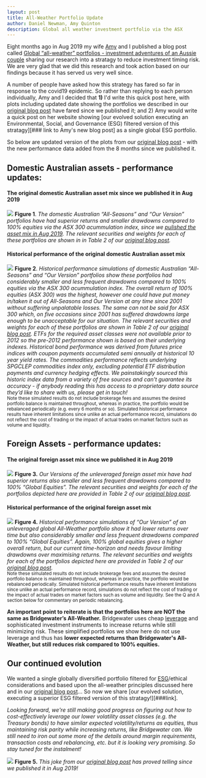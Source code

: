 ```yaml
---
layout: post
title: All-Weather Portfolio Update 
author: Daniel Newman, Amy Quinton
description: Global all weather investment portfolio via the ASX
---
```


<style>
p.comment {
background-color: #DBDBDB;
padding: 3px;
border: 2px black;
margin-left: 1px;
border-radius: 1px;
font-size: 12px
}
</style>

Eight months ago in Aug 2019 my wife [Amy][1] and I published a blog post called [Global “all-weather” portfolios - investment adventures of an Aussie couple][3] sharing our research into a stratagy to reduce investment timing risk. We are very glad that we did this research and took action based on our findings because it has served us very well since. 

A number of people have asked how this strategy has fared so far in response to the covid19 epidemic. So rather than replying to each person individually, Amy and I decided that **1)** I'd write this quick post here, with plots including updated date showing the portfolios we described in our [original blog post][3] have fared since we published it; and 2) Amy would write a quick post on her website showing [our evolved solution executing an Environmental, Social, and Governance (ESG) filtered version of this stratagy][### link to Amy's new blog post] as a single global ESG portfolio.   

So below are updated version of the plots from our [original blog post][3] - with the new performance data added from the 8 months since we published it. 

## Domestic Australian assets - performance updates:

<a name="figure-1-link"></a>
#### The original domestic Australian asset mix since we published it in Aug 2019
![]({{"/images/AU-newDataOnly.png"|absolute_url}})
**Figure 1**. *The domestic Australian “All-Seasons” and “Our Version” portfolios have had superior returns and smaller drawdowns compared to 100% equities via the ASX 300 acummulation index, since we [pulished the asset mix in Aug 2019][3]. The relevant securities and weights for each of these portfolios are shown in in Table 2 of our [original blog post][3].* 

<a name="figure-2-link"></a>
#### Historical performance of the original domestic Australian asset mix 
![]({{"/images/AU-combo-updated.png"|absolute_url}})
**Figure 2**. *Historical performance simulations of domestic Australian “All-Seasons” and “Our Version” portfolios show these portfolios had considerably smaller and less frequent drawdowns compared to 100% equities via the ASX 300 acummulation index. The overall return of 100% equities (ASX 300) was the highest, however one could have put money in/taken it out of All-Seasons and Our Version at any time since 2001 without suffering unpalatable losses. The same can not be said for ASX 300 which, on five occasions since 2001 has suffered drawdowns large enough to be unacceptable for our situation. The relevant securities and weights for each of these portfolios are shown in Table 2 of our [original blog post][3]. ETFs for the required asset classes were not available prior to 2012 so the pre-2012 performance shown is based on their underlying indexes. Historical bond performance was derived from futures price indices with coupon payments accumulated semi annually at historical 10 year yield rates. The commodities performance reflects underlying SPGCLEP commodities index only, excluding potential ETF distribution payments and currency hedging effects. We painstakingly sourced this historic index data from a variety of free sources and can't guarantee its accuracy - if anybody reading this has access to a proprietary data source they’d like to share with us, please get in touch!* <br>
<sub> Note these simulated results do not include brokerage fees and assumes the desired portfolio balance is maintained throughout, whereas in practice, the portfolio would be rebalanced periodically (e.g. every 6 months or so). Simulated historical performance results have inherent limitations since unlike an actual performance record, simulations do not reflect the cost of trading or the impact of actual trades on market factors such as volume and liquidity. <sub>

## Foreign Assets - performance updates:

<a name="figure-3-link"></a>
#### The original foreign asset mix since we published it in Aug 2019
![]({{"/images/Global-newDataOnly.png"|absolute_url}})
**Figure 3.** *Our Versions of the unleveraged foreign asset mix have had superior returns also smaller and less frequent drawdowns compared to 100% “Global Equities”. The relevant securities and weights for each of the portfolios depicted here are provided in Table 2 of our [original blog post][3].*<br>

<a name="figure-4-link"></a>
#### Historical performance of the original foreign asset mix
![]({{"/images/Global-combo-updated.png"|absolute_url}})
**Figure 4.** *Historical performance simulations of “Our Version” of an unleveraged global All-Weather portfolio show it had lower returns over time but also considerably smaller and less frequent drawdowns compared to 100% “Global Equities”. Again, 100% global equities gives a higher overall return, but our current time-horizon and needs favour limiting drawdowns over maximising returns. The relevant securities and weights for each of the portfolios depicted here are provided in Table 2 of our [original blog post][3].*<br>
<sub>Note these simulated results do not include brokerage fees and assumes the desired portfolio balance is maintained throughout, whereas in practice, the portfolio would be rebalanced periodically. Simulated historical performance results have inherent limitations since unlike an actual performance record, simulations do not reflect the cost of trading or the impact of actual trades on market factors such as volume and liquidity. See the Q and A section below for commentary on periodic rebalancing.<sub>

**An important point to reiterate is that the portfolios here are NOT the same as Bridgewater’s All-Weather.** Bridgewater uses cheap [leverage][16] and sophisticated investment instruments to increase returns while still minimizing risk. These simplified portfolios we show here do not use leverage and thus has **lower expected returns than Bridgewater's All-Weather, but still reduces risk compared to 100% equities.** 

## Our continued evolution

We wanted a single globally diversified portfolio filtered for [ESG][4]/ethical considerations and based upon the all-weather principles discussed here and in our [original blog post][3]... So now we share [our evolved solution, executing a superior ESG filtered version of this stratagy!][###link]. 

*Looking forward, we're still making good progress on figuring out how to cost-effectively leverage our lower volatility asset classes (e.g. the Treasury bonds) to have similar expected volatility/returns as equities, thus maintaining risk parity while increasing returns, like Bridgewater can. We still need to iron out some more of the details around margin requirements, transaction costs and rebalancing, etc. but it is looking very promising. So stay tuned for the instalment!*

<a name="figure-3-link"></a>
![]({{"/images/chair-lift.png"|absolute_url}}) **Figure 5.** *This joke from our [original blog post][3] has proved telling since we published it in Aug 2019!*


[1]: https://amyquinton.github.io/about/
[2]: https://dpnewman.com/
[3]: https://dpnewman.com/Global-All-weather-portfolios-investment-adventures-of-an-Aussie-couple/
[4]: https://www.investopedia.com/terms/e/environmental-social-and-governance-esg-criteria.asp
[16]: https://www.investopedia.com/terms/l/leverage.asp
[17]: https://www.bridgewater.com/research-library/daily-observations/geographic-diversification-can-be-a-lifesaver/